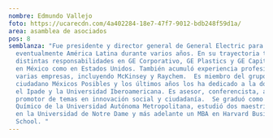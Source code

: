 ```yaml
---
nombre: Edmundo Vallejo
foto: https://ucarecdn.com/4a402284-18e7-47f7-9012-bdb248f59d1a/
area: asamblea de asociados
pos: 8
semblanza: "Fue presidente y director general de General Electric para México y
  eventualmente América Latina durante varios años. En su trayectoria tuvo
  distintas responsabilidades en GE Corporativo, GE Plastics y GE Capital, tanto
  en México como en Estados Unidos. También acumuló experiencia profesional en
  varias empresas, incluyendo McKinsey y Raychem.  Es miembro del grupo
  ciudadano Méxicos Posibles y los últimos años los ha dedicado a la docencia en
  el Ipade y la Universidad Iberoamericana. Es asesor, conferencista, autor y
  promotor de temas en innovación social y ciudadanía.  Se graduó como Ingeniero
  Químico de la Universidad Autónoma Metropolitana, estudió dos maestrías, una
  en la Universidad de Notre Dame y más adelante un MBA en Harvard Business
  School. "
---
```

